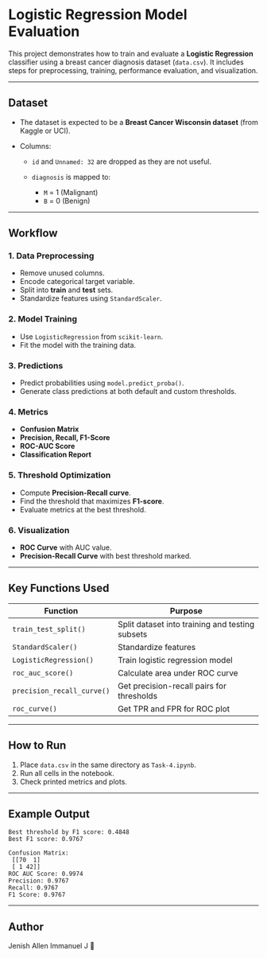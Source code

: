 # Logistic Regression Model Evaluation

This project demonstrates how to train and evaluate a **Logistic Regression** classifier using a breast cancer diagnosis dataset (`data.csv`). It includes steps for preprocessing, training, performance evaluation, and visualization.

---

## **Dataset**

* The dataset is expected to be a **Breast Cancer Wisconsin dataset** (from Kaggle or UCI).
* Columns:

  * `id` and `Unnamed: 32` are dropped as they are not useful.
  * `diagnosis` is mapped to:

    * `M` = 1 (Malignant)
    * `B` = 0 (Benign)

---

## **Workflow**

### **1. Data Preprocessing**

* Remove unused columns.
* Encode categorical target variable.
* Split into **train** and **test** sets.
* Standardize features using `StandardScaler`.

### **2. Model Training**

* Use `LogisticRegression` from `scikit-learn`.
* Fit the model with the training data.

### **3. Predictions**

* Predict probabilities using `model.predict_proba()`.
* Generate class predictions at both default and custom thresholds.

### **4. Metrics**

* **Confusion Matrix**
* **Precision, Recall, F1-Score**
* **ROC-AUC Score**
* **Classification Report**

### **5. Threshold Optimization**

* Compute **Precision-Recall curve**.
* Find the threshold that maximizes **F1-score**.
* Evaluate metrics at the best threshold.

### **6. Visualization**

* **ROC Curve** with AUC value.
* **Precision-Recall Curve** with best threshold marked.

---

## **Key Functions Used**

| Function                   | Purpose                                         |
| -------------------------- | ----------------------------------------------- |
| `train_test_split()`       | Split dataset into training and testing subsets |
| `StandardScaler()`         | Standardize features                            |
| `LogisticRegression()`     | Train logistic regression model                 |
| `roc_auc_score()`          | Calculate area under ROC curve                  |
| `precision_recall_curve()` | Get precision-recall pairs for thresholds       |
| `roc_curve()`              | Get TPR and FPR for ROC plot                    |

---

## How to Run

1. Place `data.csv` in the same directory as `Task-4.ipynb`.
2. Run all cells in the notebook.
3. Check printed metrics and plots.

---

## **Example Output**

```
Best threshold by F1 score: 0.4848
Best F1 score: 0.9767

Confusion Matrix:
 [[70  1]
 [ 1 42]]
ROC AUC Score: 0.9974
Precision: 0.9767
Recall: 0.9767
F1 Score: 0.9767
```

---

## Author

Jenish Allen Immanuel J 💙
